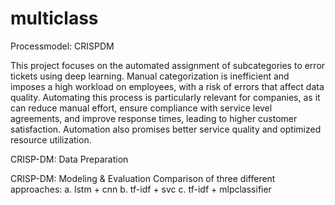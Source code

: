 # multiclass

Processmodel: CRISPDM

This project focuses on the automated assignment of subcategories to error tickets using deep learning. Manual categorization is inefficient and imposes a high workload on employees, with a risk of errors that affect data quality. Automating this process is particularly relevant for companies, as it can reduce manual effort, ensure compliance with service level agreements, and improve response times, leading to higher customer satisfaction. Automation also promises better service quality and optimized resource utilization.

CRISP-DM: Data Preparation 


CRISP-DM: Modeling & Evaluation
Comparison of three different approaches: 
a. lstm + cnn
b. tf-idf + svc
c. tf-idf + mlpclassifier

